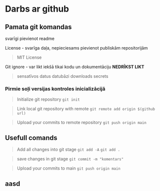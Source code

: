 # Darbs ar github
## Pamata git komandas

svarīgi pievienot readme

License - svarīga daļa, nepieciesams pievienot publiskām repositorijām
> MIT License

Git ignore - var likt iekšā tikai kodu un dokumentāciju
**NEDRĪKST LIKT**
> sensatīvos datus
> datubāzi
> downloads
> secrets

### Pirmie soļi versijas kontroles inicializācijā

> Initialize git repository
`git init`

> Link local git repository with remote
`git remote add origin $(github url)`

> Upload your commits to remote repository
`git push origin main`

## Usefull comands

> Add all changes into git stage
`git add -A`
`git add .`

> save changes in git stage
`git commit -m "komentars"`

> Upload your commits to main
`git push origin main`

## aasd
